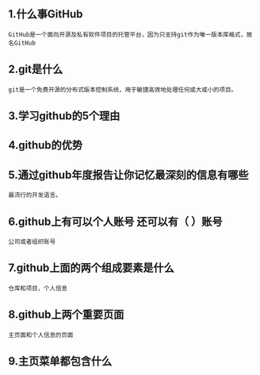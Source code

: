## 1.什么事GitHub  
	GitHub是一个面向开源及私有软件项目的托管平台，因为只支持git作为唯一版本库格式，故名GitHub
## 2.git是什么  
	git是一个免费开源的分布式版本控制系统，用于敏捷高效地处理任何或大或小的项目。
## 3.学习github的5个理由  
	
## 4.github的优势  

## 5.通过github年度报告让你记忆最深刻的信息有哪些  
	最流行的开发语言。
## 6.github上有可以个人账号 还可以有（ ）账号  
	公司或者组织账号
## 7.github上面的两个组成要素是什么  
	仓库和项目，个人信息
## 8.github上两个重要页面  
	主页面和个人信息的页面
## 9.主页菜单都包含什么  

